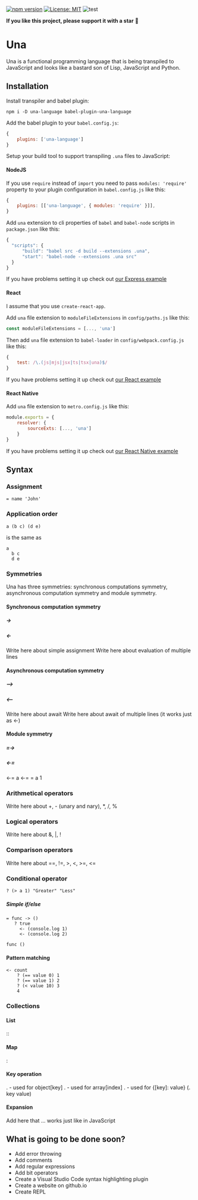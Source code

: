 [![npm version](https://img.shields.io/npm/v/una-language)](https://badge.fury.io/js/una-language)
[![License: MIT](https://img.shields.io/npm/l/una-language)](https://opensource.org/licenses/MIT)
![test](https://github.com/sergeyshpadyrev/una/workflows/test/badge.svg?branch=master)

**If you like this project, please support it with a star** 🌟

# Una

Una is a functional programming language that is being transpiled to JavaScript and looks like a bastard son of Lisp, JavaScript and Python.

## Installation

Install transpiler and babel plugin:

```
npm i -D una-language babel-plugin-una-language
```

Add the babel plugin to your `babel.config.js`:

```javascript
{
    plugins: ['una-language']
}
```

Setup your build tool to support transpiling `.una` files to JavaScript:

#### NodeJS

If you use `require` instead of `import` you need to pass `modules: 'require'` property to your plugin configuration in `babel.config.js` like this:

```javascript
{
    plugins: [['una-language', { modules: 'require' }]],
}
```

Add `una` extension to cli properties of `babel` and `babel-node` scripts in `package.json` like this:

```javascript
{
  "scripts": {
      "build": "babel src -d build --extensions .una",
      "start": "babel-node --extensions .una src"
  }
}
```

If you have problems setting it up check out [our Express example](example/express)

#### React

I assume that you use `create-react-app`.

Add `una` file extension to `moduleFileExtensions` in `config/paths.js` like this:

```javascript
const moduleFileExtensions = [..., 'una']
```

Then add `una` file extension to `babel-loader` in `config/webpack.config.js` like this:

```javascript
{
    test: /\.(js|mjs|jsx|ts|tsx|una)$/
}
```

If you have problems setting it up check out [our React example](example/react)

#### React Native

Add `una` file extension to `metro.config.js` like this:

```javascript
module.exports = {
    resolver: {
        sourceExts: [..., 'una']
    }
}
```

If you have problems setting it up check out [our React Native example](example/react-native)

## Syntax

### Assignment

```
= name 'John'
```

### Application order

```
a (b c) (d e)
```

is the same as

```
a
  b c
  d e
```

### Symmetries

Una has three symmetries: synchronous computations symmetry, asynchronous computation symmetry and module symmetry.

#### Synchronous computation symmetry

##### ->

##### <-

Write here about simple assignment
Write here about evaluation of multiple lines

#### Asynchronous computation symmetry

##### -->

##### <--

Write here about await
Write here about await of multiple lines (it works just as <-)

#### Module symmetry

##### =->

##### <-=

<-= a
<-= = a 1

### Arithmetical operators

Write here about +, - (unary and nary), \*, /, %

### Logical operators

Write here about &, |, !

### Comparison operators

Write here about ==, !=, >, <, >=, <=

### Conditional operator

```
? (> a 1) "Greater" "Less"
```

##### Simple if/else

```
= func -> ()
   ? true
     <- (console.log 1)
     <- (console.log 2)

func ()
```

#### Pattern matching

```
<- count
    ? (== value 0) 1
    ? (== value 1) 2
    ? (< value 10) 3
    4
```

### Collections

#### List

::

#### Map

:

#### Key operation

. - used for object[key]
. - used for array[index]
. - used for {[key]: value} (. key value)

#### Expansion

Add here that ... works just like in JavaScript

## What is going to be done soon?

<ul>
<li>Add error throwing</li>
<li>Add comments</li>
<li>Add regular expressions</li>
<li>Add bit operators</li>
<li>Create a Visual Studio Code syntax highlighting plugin</li>
<li>Create a website on github.io</li>
<li>Create REPL</li>
</ul>
